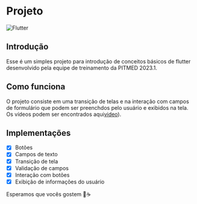 # Projeto
![Flutter](https://img.shields.io/badge/Flutter-02569B?style=for-the-badge&logo=flutter&logoColor=white)

## Introdução
Esse é um simples projeto para introdução de conceitos básicos de flutter desenvolvido pela equipe de treinamento da PITMED 2023.1.

## Como funciona
O projeto consiste em uma transição de telas e na interação com campos de formulário que podem ser preenchdos pelo usuário e exibidos na tela. Os vídeos podem ser encontrados aqui[video](https://drive.google.com/drive/u/1/folders/137AUVZ3bNJB0T905pjKGCKWFeGHcyTA0)).

## Implementações
- [x] Botões
- [x] Campos de texto
- [x] Transição de tela
- [x] Validação de campos
- [x] Interação com botões
- [x] Exibição de informações do usuário

Esperamos que vocês gostem 🙂☕
